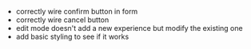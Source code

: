 - correctly wire confirm button in form
- correctly wire cancel button
- edit mode doesn't add a new experience but modify the existing one
- add basic styling to see if it works